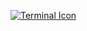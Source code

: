[![Terminal Icon](https://img.icons8.com/fluency/48/console.png)](customscript://run-command?cmd=ls%20-al)
